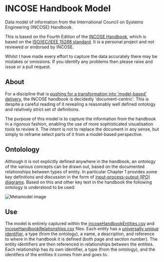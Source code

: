 # INCOSE Handbook Model
Data model of information from the International Council on Systems Engineering (INCOSE) Handbook.

This is based on the Fourth Edition of the [INCOSE Handbook](https://www.incose.org/products-and-publications/se-handbook), which is based on the [ISO/IEC/IEEE 15288 standard](https://www.iso.org/standard/63711.html). 
It is a personal project and not reviewed or endorsed by INCOSE.

Whilst I have made every effort to capture the data accurately there may be mistakes or omissions. If you identify any problems then please raise and issue or a pull request.

## About
For a discipline that is [pushing for a transformation into 'model-based' delivery](https://www.incose.org/about-incose/transformation), the INCOSE handbook is decidedly 'document-centric'. 
This is despite a careful reading of it revealing a reasonably well defined ontology and relatively strict set of definitions.

The purpose of this model is to capture the information from the handbook in a rigorous fashion, enabling the use of more sophisticated visualisation tools to review it.
The intent is not to replace the document in any sense, but simply to reframe select parts of it from a model-based perspective.

## Ontolology
Although it is not explicitly defined anywhere in the handbook, an ontology of the various concepts can be drawn out, based on the documented relationships between types of entity.
In particular Chapter 1 provides some key definitions and discussion in the form of [input-process-output (IPO) diagrams](https://en.wikipedia.org/wiki/IPO_model).
Based on this and other key text in the handbook the following ontology is understood to be used:

![Metamodel image](http://www.plantuml.com/plantuml/proxy?cache=no&fmt=svg&src=https://raw.githubusercontent.com/johnwelford/incoseHandbookModel/main/ontology.puml)

## Use
The model is entirely captured within the [incoseHandbookEntities.csv]() and [incoseHandbookRelationships.csv]() files.
Each entity has a [universally unique identifier](https://en.wikipedia.org/wiki/Universally_unique_identifier), a type (from the ontology), a name, a description, and reference to where in the handbook it is defined (both page and section number).
The entity identifiers are then referenced in relationships between the entities.
Each relationship has its own identifier, a type (from the ontology), and the identifers of the entities it comes from and goes to.
